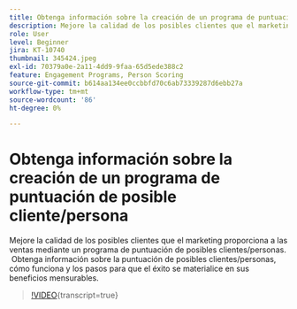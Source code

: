 ```yaml
---
title: Obtenga información sobre la creación de un programa de puntuación de posible cliente/persona
description: Mejore la calidad de los posibles clientes que el marketing proporciona a las ventas mediante un programa de puntuación de posibles clientes/personas.  Obtenga información sobre la puntuación de posibles clientes/personas, cómo funciona y los pasos para que el éxito se materialice en sus beneficios mensurables.
role: User
level: Beginner
jira: KT-10740
thumbnail: 345424.jpeg
exl-id: 70379a0e-2a11-4dd9-9faa-65d5ede388c2
feature: Engagement Programs, Person Scoring
source-git-commit: b614aa134ee0ccbbfd70c6ab73339287d6ebb27a
workflow-type: tm+mt
source-wordcount: '86'
ht-degree: 0%

---
```


# Obtenga información sobre la creación de un programa de puntuación de posible cliente/persona

Mejore la calidad de los posibles clientes que el marketing proporciona a las ventas mediante un programa de puntuación de posibles clientes/personas.  Obtenga información sobre la puntuación de posibles clientes/personas, cómo funciona y los pasos para que el éxito se materialice en sus beneficios mensurables.

>[!VIDEO](https://video.tv.adobe.com/v/345424/?quality=12&learn=on){transcript=true}
